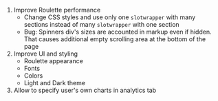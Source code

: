 1. Improve Roulette performance
    - Change CSS styles and use only one `slotwrapper` with many sections instead of many `slotwrapper` with one section
    - Bug: Spinners div's sizes are accounted in markup even if hidden. That causes additional empty scrolling area at the bottom of the page
2. Improve UI and styling
    - Roulette appearance
    - Fonts
    - Colors
    - Light and Dark theme
3. Allow to specify user's own charts in analytics tab